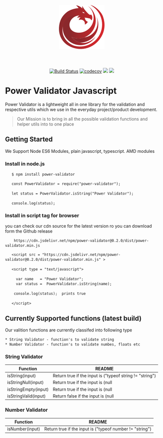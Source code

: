 
<div align="center">
<img src="https://raw.githubusercontent.com/PowerValidator/power-validator-javascript/master/power-validator-logo.png" align="center" />

<br><br>

[![Build Status](https://travis-ci.com/PowerValidator/power-validator-javascript.svg?branch=master)](https://travis-ci.com/PowerValidator/power-validator-javascript) [![codecov](https://codecov.io/gh/PowerValidator/power-validator-javascript/branch/master/graph/badge.svg)](https://codecov.io/gh/PowerValidator/power-validator-javascript) ![](https://img.shields.io/npm/dt/power-validator.svg?label=npm%20downloads&style=flat) 
[![](https://data.jsdelivr.com/v1/package/npm/power-validator/badge)](https://www.jsdelivr.com/package/npm/power-validator)

</div>

# Power Validator Javascript 

Power Validator is a lightweight all in one library for the validation and respective utils which we use in the everyday project/product development. 

> Our Mission is to bring in all the possible validation functions and helper utils into to one place


## Getting Started 

We Support Node ES6 Modules, plain javascript, typescript. AMD modules

### Install in node.js 

```sh
   $ npm install power-validator
```

```
   const PowerValidator = require("power-validator");

   let status = PowerValidator.isString("Power Validator");

   console.log(status);
```

### Install in script tag for browser 

you can  check our cdn source for the latest version ro you can download form the Github release 

```
    https://cdn.jsdelivr.net/npm/power-validator@0.2.0/dist/power-validator.min.js
```

```
   <script src = "https://cdn.jsdelivr.net/npm/power-validator@0.2.0/dist/power-validator.min.js" >

   <script type = "text/javascript">

     var name   = "Power Validator";
     var status =  PowerValidator.isString(name);

    console.log(status);  prints true

   </script>
```


## Currently Supported functions (latest build)

Our valition functions are currently classifed into following type 

    * String Validator - function's to validate string 
    * Number Validator - function's to validate numbes, floats etc 

### String Validator


| Function | README |
| ------ | ------ |
| isString(input) | Return true if the input is ("typeof string != "string") |
| isStringNull(input) | Return true if the input is (null | undefind | "null") |
| isStringEmpty(input) |Return true if the input is (null | undefind | "" | "null") |
| isStringValid(input) | Return false if the input is (null | undefind | "null" | "typeof string != "string" | "" ) |

### Number Validator


| Function | README |
| ------ | ------ |
| isNumber(input) | Return true if the input is ("typeof number != "string") |
